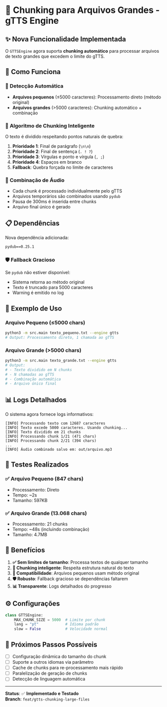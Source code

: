 # 🎵 Chunking para Arquivos Grandes - gTTS Engine

## ✨ Nova Funcionalidade Implementada

O `GTTSEngine` agora suporta **chunking automático** para processar arquivos de texto grandes que excedem o limite do gTTS.

## 🔧 Como Funciona

### 📏 **Detecção Automática**
- **Arquivos pequenos** (≤5000 caracteres): Processamento direto (método original)
- **Arquivos grandes** (>5000 caracteres): Chunking automático + combinação

### 🧩 **Algoritmo de Chunking Inteligente**

O texto é dividido respeitando pontos naturais de quebra:

1. **Prioridade 1**: Final de parágrafo (`\n\n`)
2. **Prioridade 2**: Final de sentença (`. ! ?`)
3. **Prioridade 3**: Vírgulas e ponto e vírgula (`, ;`)
4. **Prioridade 4**: Espaços em branco
5. **Fallback**: Quebra forçada no limite de caracteres

### 🎼 **Combinação de Áudio**
- Cada chunk é processado individualmente pelo gTTS
- Arquivos temporários são combinados usando `pydub`
- Pausa de 300ms é inserida entre chunks
- Arquivo final único é gerado

## 📋 **Dependências**

Nova dependência adicionada:
```txt
pydub==0.25.1
```

### 🛡️ **Fallback Gracioso**
Se `pydub` não estiver disponível:
- Sistema retorna ao método original
- Texto é truncado para 5000 caracteres
- Warning é emitido no log

## 🎯 **Exemplo de Uso**

### Arquivo Pequeno (≤5000 chars)
```bash
python3 -m src.main texto_pequeno.txt --engine gtts
# Output: Processamento direto, 1 chamada ao gTTS
```

### Arquivo Grande (>5000 chars)
```bash
python3 -m src.main texto_grande.txt --engine gtts
# Output: 
# - Texto dividido em N chunks
# - N chamadas ao gTTS 
# - Combinação automática
# - Arquivo único final
```

## 📊 **Logs Detalhados**

O sistema agora fornece logs informativos:

```
[INFO] Processando texto com 12687 caracteres
[INFO] Texto excede 5000 caracteres. Usando chunking...
[INFO] Texto dividido em 21 chunks
[INFO] Processando chunk 1/21 (471 chars)
[INFO] Processando chunk 2/21 (394 chars)
...
[INFO] Áudio combinado salvo em: out/arquivo.mp3
```

## 🧪 **Testes Realizados**

### ✅ **Arquivo Pequeno (847 chars)**
- Processamento: Direto
- Tempo: ~2s
- Tamanho: 597KB

### ✅ **Arquivo Grande (13.068 chars)**
- Processamento: 21 chunks
- Tempo: ~48s (incluindo combinação)
- Tamanho: 4.7MB

## 🔮 **Benefícios**

1. **✅ Sem limites de tamanho**: Processa textos de qualquer tamanho
2. **🧠 Chunking inteligente**: Respeita estrutura natural do texto
3. **🔄 Compatibilidade**: Arquivos pequenos usam método original
4. **🛡️ Robusto**: Fallback gracioso se dependências faltarem
5. **📊 Transparente**: Logs detalhados do progresso

## ⚙️ **Configurações**

```python
class GTTSEngine:
    MAX_CHUNK_SIZE = 5000  # Limite por chunk
    lang = "pt"            # Idioma padrão
    slow = False           # Velocidade normal
```

## 🚀 **Próximos Passos Possíveis**

- [ ] Configuração dinâmica do tamanho do chunk
- [ ] Suporte a outros idiomas via parâmetro
- [ ] Cache de chunks para re-processamento mais rápido
- [ ] Paralelização de geração de chunks
- [ ] Detecção de linguagem automática

---

**Status**: ✅ **Implementado e Testado**  
**Branch**: `feat/gtts-chunking-large-files`